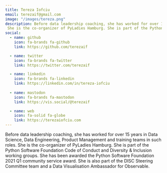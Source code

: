 ```yaml
---
title: Tereza Iofciu
email: terezaif@gmail.com
image: "/images/tereza.png"
description: Before data leadership coaching, she has worked for over 15 years in Data Science, Data Engineering, Product Management and training teams in such roles.
 She is the co-organizer of PyLadies Hamburg. She is part of the Python Software Foundation Code of Conduct and Diversity & Inclusion working groups. She has been awarded the Python Software Foundation 2021 Q1 community service award. She is also part of the DISC Steering Committee team and a Data Visualisation Ambassador for Observable. 
social:
  - name: github
    icon: fa-brands fa-github
    link: https://github.com/terezaif

  - name: twitter
    icon: fa-brands fa-twitter
    link: https://twitter.com/terezaif

  - name: linkedin
    icon: fa-brands fa-linkedin
    link: https://linkedin.com/in/tereza-iofciu
  
  - name: mastodon
    icon: fa-brands fa-mastodon
    link: https://vis.social/@terezaif

  - name: web
    icon: fa-solid fa-globe
    link: https://terezaiofciu.com
---
```


Before data leadership coaching, she has worked for over 15 years in Data Science, Data Engineering, Product Management and training teams in such roles.
 She is the co-organizer of PyLadies Hamburg. She is part of the Python Software Foundation Code of Conduct and Diversity & Inclusion working groups. She has been awarded the Python Software Foundation 2021 Q1 community service award. She is also part of the DISC Steering Committee team and a Data Visualisation Ambassador for Observable. 
